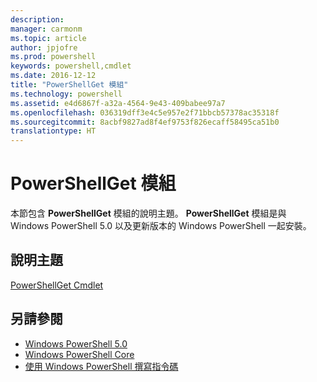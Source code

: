 ```yaml
---
description: 
manager: carmonm
ms.topic: article
author: jpjofre
ms.prod: powershell
keywords: powershell,cmdlet
ms.date: 2016-12-12
title: "PowerShellGet 模組"
ms.technology: powershell
ms.assetid: e4d6867f-a32a-4564-9e43-409babee97a7
ms.openlocfilehash: 036319dff3e4c5e957e2f71bbcb57378ac35318f
ms.sourcegitcommit: 8acbf9827ad8f4ef9753f826ecaff58495ca51b0
translationtype: HT
---
```

# <a name="powershellget-module"></a>PowerShellGet 模組
本節包含 **PowerShellGet** 模組的說明主題。 **PowerShellGet** 模組是與 Windows PowerShell 5.0 以及更新版本的 Windows PowerShell 一起安裝。

## <a name="help-topics"></a>說明主題
[PowerShellGet Cmdlet](http://technet.microsoft.com/library/dn807169.aspx)

## <a name="see-also"></a>另請參閱
- [Windows PowerShell 5.0](../../core-powershell/core-modules/Windows-PowerShell-5.0.md)
- [Windows PowerShell Core](https://technet.microsoft.com/en-us/library/4b75f1e4-f327-48f3-92ab-bf5435094d41)
- [使用 Windows PowerShell 撰寫指令碼](../fundamental/Scripting-with-Windows-PowerShell.md)

